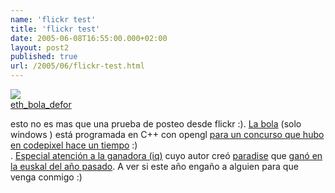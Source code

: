 ```yaml
---
name: 'flickr test'
title: 'flickr test'
date: 2005-06-08T16:55:00.000+02:00
layout: post2
published: true
url: /2005/06/flickr-test.html
---
```


[![](http://photos12.flickr.com/18179682_e9af5d7946_m.jpg)](http://www.flickr.com/photos/43633509@N00/18179682/ "photo sharing")  
[eth\_bola\_defor](http://www.flickr.com/photos/43633509@N00/18179682/)  

esto no es mas que una prueba de posteo desde flickr :). [La bola](ftp://ftp.codepixel.com/pub/conquest-september-2002/perlin_eth.zip) (solo windows ) está programada en C++ con opengl [para un concurso que hubo en codepixel hace un tiempo](ftp://ftp.codepixel.com/pub/conquest-september-2002/) :)  
. [Especial atención a la ganadora (iq)](ftp://ftp.codepixel.com/pub/conquest-september-2002/iq0.zip) cuyo autor creó [paradise](http://www.pouet.net/prod.php?which=12821) que [ganó en la euskal del año pasado](http://www.pouet.net/party.php?which=17&when=04). A ver si este año engaño a alguien para que venga conmigo :)